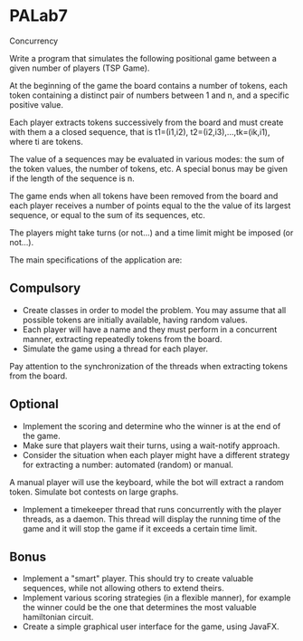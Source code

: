 # PALab7

Concurrency

Write a program that simulates the following positional game between a given number of players (TSP Game).

At the beginning of the game the board contains a number of tokens, each token containing a distinct pair of numbers between 1 and n, and a specific positive value.

Each player extracts tokens successively from the board and must create with them a a closed sequence, that is t1=(i1,i2), t2=(i2,i3),...,tk=(ik,i1), where ti are tokens.

The value of a sequences may be evaluated in various modes: the sum of the token values, the number of tokens, etc. A special bonus may be given if the length of the sequence is n.

The game ends when all tokens have been removed from the board and each player receives a number of points equal to the the value of its largest sequence, or equal to the sum of its sequences, etc.

The players might take turns (or not...) and a time limit might be imposed (or not...).

The main specifications of the application are:

## Compulsory

- Create classes in order to model the problem. You may assume that all possible tokens are initially available, having random values.
- Each player will have a name and they must perform in a concurrent manner, extracting repeatedly tokens from the board.
- Simulate the game using a thread for each player.

Pay attention to the synchronization of the threads when extracting tokens from the board.

## Optional

- Implement the scoring and determine who the winner is at the end of the game.
- Make sure that players wait their turns, using a wait-notify approach.
- Consider the situation when each player might have a different strategy for extracting a number: automated (random) or manual.

A manual player will use the keyboard, while the bot will extract a random token. Simulate bot contests on large graphs.
- Implement a timekeeper thread that runs concurrently with the player threads, as a daemon. This thread will display the running time of the game and it will stop the game if it exceeds a certain time limit.

## Bonus

- Implement a "smart" player. This should try to create valuable sequences, while not allowing others to extend theirs.
- Implement various scoring strategies (in a flexible manner), for example the winner could be the one that determines the most valuable hamiltonian circuit.
- Create a simple graphical user interface for the game, using JavaFX.
